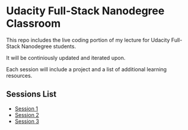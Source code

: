 # Udacity Full-Stack Nanodegree Classroom

This repo includes the live coding portion of my lecture for Udacity Full-Stack Nanodegree students.

It will be continiously updated and iterated upon.

Each session will include a project and a list of additional learning resources.

## Sessions List

- [Session 1](https://github.com/HossamAbubakr/Udacity-Full-Stack-Classroom/tree/main/Session%201)
- [Session 2](https://github.com/HossamAbubakr/Udacity-Full-Stack-Classroom/tree/main/Session%202)
- [Session 3](https://github.com/HossamAbubakr/Udacity-Full-Stack-Classroom/tree/main/Session%203)

